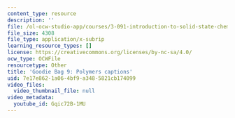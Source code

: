 ```yaml
---
content_type: resource
description: ''
file: /ol-ocw-studio-app/courses/3-091-introduction-to-solid-state-chemistry-fall-2018/Gqic72B-1MU_captions.webvtt
file_size: 4308
file_type: application/x-subrip
learning_resource_types: []
license: https://creativecommons.org/licenses/by-nc-sa/4.0/
ocw_type: OCWFile
resourcetype: Other
title: 'Goodie Bag 9: Polymers captions'
uid: 7e17e862-1a06-4bf9-a348-5821cb174099
video_files:
  video_thumbnail_file: null
video_metadata:
  youtube_id: Gqic72B-1MU
---
```

